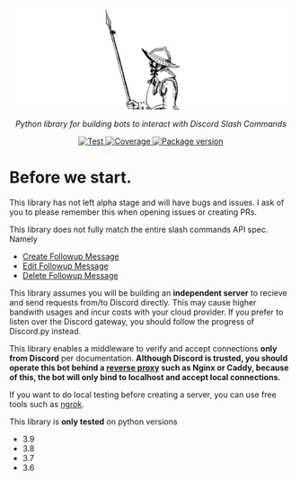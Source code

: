 <p align="center">
  <a href="https://dispike.ms7m.me"><img src="./images/logo-frame.png" alt="Dispike"></a>
</p>
<p align="center">
    <em>Python library for building bots to interact with Discord Slash Commands</em>
</p>


<p align="center">

<a href="https://codecov.io/gh/ms7m/dispike" target="_blank">
    <img src="https://codecov.io/gh/ms7m/dispike/branch/master/graph/badge.svg?token=E5AXLZDP9O" alt="Test">
</a>

<a href="https://github.com/ms7m/dispike/actions" target="_blank">
    <img src="https://github.com/ms7m/dispike/workflows/Test%20Dispike/badge.svg?branch=master" alt="Coverage">
</a>

<a href="https://pypi.org/project/dispike" target="_blank">
    <img src="https://img.shields.io/badge/dynamic/json?color=blue&label=PyPi%20Version&query=%24.info.version&url=https%3A%2F%2Fpypi.org%2Fpypi%2Fdispike%2Fjson" alt="Package version">
</a>

</p>


# Before we start.
This library has not left alpha stage and will have bugs and issues. I ask of you to please remember this when opening issues or creating PRs.

This library does not fully match the entire slash commands API spec. Namely

  - [Create Followup Message](https://discord.com/developers/docs/interactions/slash-commands#create-followup-message)
  - [Edit Followup Message](https://discord.com/developers/docs/interactions/slash-commands#edit-followup-message)
  - [Delete Followup Message](https://discord.com/developers/docs/interactions/slash-commands#delete-followup-message)

This library assumes you will be building an **independent server** to recieve and send requests from/to Discord directly. This may cause higher bandwith usages and incur costs with your cloud provider. If you prefer to listen over the Discord gateway, you should follow the progress of Discord.py instead.

This library enables a middleware to verify and accept connections **only from Discord** per documentation. **Although Discord is trusted, you should operate this bot behind a [reverse proxy](https://www.cloudflare.com/learning/cdn/glossary/reverse-proxy/) such as Nginx or Caddy, because of this, the bot will only bind to localhost and accept local connections.** 

If you want to do local testing before creating a server, you can use free tools such as [ngrok](https://ngrok.com/). 



This library is **only tested** on python versions

- 3.9
- 3.8
- 3.7
- 3.6





